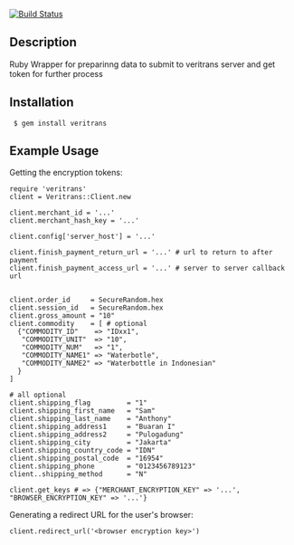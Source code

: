 [![Build Status](https://secure.travis-ci.org/cobot/veritrans-ruby.png)](http://travis-ci.org/cobot/veritrans-ruby)

## Description

Ruby Wrapper for preparinng data to submit to veritrans server and get token for further process

## Installation

     $ gem install veritrans

## Example Usage

Getting the encryption tokens:

    require 'veritrans'
    client = Veritrans::Client.new

    client.merchant_id = '...'
    client.merchant_hash_key = '...'

    client.config['server_host'] = '...'

    client.finish_payment_return_url = '...' # url to return to after payment
    client.finish_payment_access_url = '...' # server to server callback url


    client.order_id     = SecureRandom.hex
    client.session_id   = SecureRandom.hex
    client.gross_amount = "10"
    client.commodity    = [ # optional
      {"COMMODITY_ID"    => "IDxx1",
       "COMMODITY_UNIT"  => "10",
       "COMMODITY_NUM"   => "1",
       "COMMODITY_NAME1" => "Waterbotle",
       "COMMODITY_NAME2" => "Waterbottle in Indonesian"
      }
    ]

    # all optional
    client.shipping_flag         = "1"
    client.shipping_first_name   = "Sam"
    client.shipping_last_name    = "Anthony"
    client.shipping_address1     = "Buaran I"
    client.shipping_address2     = "Pulogadung"
    client.shipping_city         = "Jakarta"
    client.shipping_country_code = "IDN"
    client.shipping_postal_code  = "16954"
    client.shipping_phone        = "0123456789123"
    client..shipping_method      = "N"

    client.get_keys # => {"MERCHANT_ENCRYPTION_KEY" => '...', "BROWSER_ENCRYPTION_KEY" => '...'}

Generating a redirect URL for the user's browser:

    client.redirect_url('<browser encryption key>')

